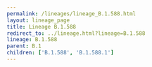 ```yaml
---
permalink: /lineages/lineage_B.1.588.html
layout: lineage_page
title: Lineage B.1.588
redirect_to: ../lineage.html?lineage=B.1.588
lineage: B.1.588
parent: B.1
children: ['B.1.588', 'B.1.588.1']
---
```

